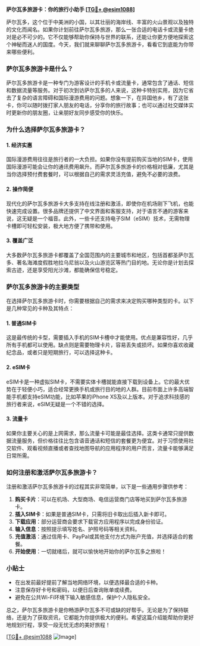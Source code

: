 **萨尔瓦多旅游卡：你的旅行小助手 [[TG💪+ @esim1088](https://t.me/s/esim1088)]**

萨尔瓦多，这个位于中美洲的小国，以其壮丽的海岸线、丰富的火山景观以及独特的文化而闻名。如果你计划前往萨尔瓦多旅游，那么一张合适的电话卡或流量卡绝对是必不可少的。它不仅能够帮助你保持与世界的联系，还能让你更方便地探索这个神秘而迷人的国度。今天，我们就来聊聊萨尔瓦多旅游卡，看看它到底能为你带来哪些便利。

### 萨尔瓦多旅游卡是什么？

萨尔瓦多旅游卡是一种专门为游客设计的手机卡或流量卡，通常包含了通话、短信和数据流量等服务。对于初次到访萨尔瓦多的人来说，这种卡特别实用，因为它省去了复杂的语言障碍和国际漫游费用的问题。想象一下，在异国他乡，有了这张卡，你可以随时拨打家人朋友的电话，分享你的旅行故事；也可以通过社交媒体实时更新你的朋友圈，让亲朋好友同步感受你的快乐。

### 为什么选择萨尔瓦多旅游卡？

#### 1. **经济实惠**
   国际漫游费用往往是旅行者的一大负担。如果你没有提前购买当地的SIM卡，使用国际漫游可能会让你的通讯费用飙升。而萨尔瓦多旅游卡的价格相对低廉，尤其是当你选择预付费套餐时，可以根据自己的需求灵活充值，避免不必要的浪费。

#### 2. **操作简便**
   现代化的萨尔瓦多旅游卡大多支持在线注册和激活，即使你在机场刚下飞机，也能快速完成设置。很多品牌还提供了中文界面和客服支持，对于语言不通的游客来说，这无疑是一个福音。此外，一些卡还支持电子SIM（eSIM）技术，无需物理卡槽即可轻松安装，极大地方便了携带和使用。

#### 3. **覆盖广泛**
   大多数萨尔瓦多旅游卡都覆盖了全国范围内的主要城市和地区，包括首都圣萨尔瓦多、著名海滩度假胜地拉乌尼翁以及火山游览区等热门目的地。无论你是计划去探索古迹，还是享受阳光沙滩，都能确保信号稳定。

### 萨尔瓦多旅游卡的主要类型

在选择萨尔瓦多旅游卡时，你需要根据自己的需求来决定购买哪种类型的卡。以下是几种常见的卡种及其特点：

#### 1. **普通SIM卡**
   这是最传统的卡型，需要插入手机的SIM卡槽中才能使用。优点是兼容性好，几乎所有手机都可以使用。缺点则是需要物理卡片，容易丢失或损坏。如果你喜欢收藏纪念品，或者只是短期旅行，可以选择这种卡。

#### 2. **eSIM卡**
   eSIM卡是一种虚拟SIM卡，不需要实体卡槽就能直接下载到设备上。它的最大优势在于轻便小巧，适合经常更换手机或旅行目的地的人群。目前市面上许多高端智能手机都支持eSIM功能，比如苹果的iPhone XS及以上版本。对于追求科技感的旅行者来说，eSIM无疑是一个不错的选择。

#### 3. **流量卡**
   如果你主要关心的是上网需求，那么流量卡可能是最佳选择。这类卡通常只提供数据流量服务，但价格往往比包含语音通话和短信的套餐更为便宜。对于习惯使用社交软件、观看视频直播或者查找地图导航的应用程序的用户而言，流量卡能够满足日常所需。

### 如何注册和激活萨尔瓦多旅游卡？

注册和激活萨尔瓦多旅游卡的过程其实非常简单，以下是一些通用步骤供参考：

1. **购买卡片**：可以在机场、大型商场、电信运营商门店等地买到萨尔瓦多旅游卡。
2. **插入SIM卡**：如果是普通SIM卡，只需将旧卡取出后插入新卡即可。
3. **下载应用**：部分运营商会要求下载官方应用程序以完成身份验证。
4. **输入信息**：按照提示填写姓名、护照号码等相关资料。
5. **充值激活**：通过信用卡、PayPal或其他支付方式为账户充值，并选择适合的套餐。
6. **开始使用**：一切就绪后，就可以愉快地开始你的萨尔瓦多之旅啦！

### 小贴士

- 在出发前最好提前了解当地网络环境，以便选择最合适的卡种。
- 注意保存好卡号和密码，以便日后查询账单或续费。
- 避免在公共Wi-Fi环境下输入敏感信息，保护个人隐私安全。

总之，萨尔瓦多旅游卡是你畅游萨尔瓦多不可或缺的好帮手。无论是为了保持联络，还是为了获取资讯，它都能为你提供极大的便利。希望这篇介绍能帮助你更好地规划行程，享受一段无忧无虑的美好旅程！

[[TG💪+ @esim1088](https://t.me/s/esim1088) ![Image](https://i.postimg.cc/4NQfJmqS/Snipaste-2025-05-13-00-14-12.png)]